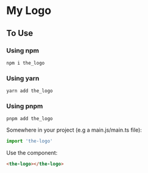 # My Logo

## To Use

### Using npm
```
npm i the_logo
```

### Using yarn
```
yarn add the_logo
```
### Using pnpm
```
pnpm add the_logo
```

Somewhere in your project (e.g a main.js/main.ts file):
```javascript
import 'the-logo'
```

Use the component:
```html
<the-logo></the-logo>
```
